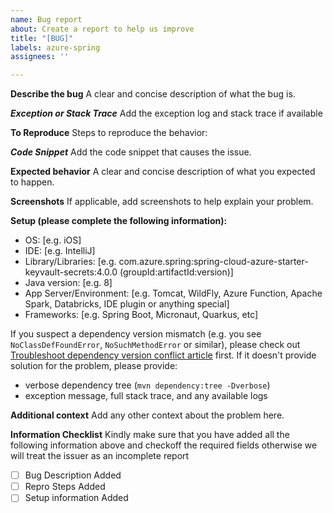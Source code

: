 ```yaml
---
name: Bug report
about: Create a report to help us improve
title: "[BUG]"
labels: azure-spring
assignees: ''

---
```


**Describe the bug**
A clear and concise description of what the bug is.

***Exception or Stack Trace***
Add the exception log and stack trace if available

**To Reproduce**
Steps to reproduce the behavior:

***Code Snippet***
Add the code snippet that causes the issue.

**Expected behavior**
A clear and concise description of what you expected to happen.

**Screenshots**
If applicable, add screenshots to help explain your problem.

**Setup (please complete the following information):**
 - OS: [e.g. iOS]
 - IDE: [e.g. IntelliJ]
 - Library/Libraries: [e.g. com.azure.spring:spring-cloud-azure-starter-keyvault-secrets:4.0.0 (groupId:artifactId:version)]
 - Java version: [e.g. 8] 
 - App Server/Environment: [e.g. Tomcat, WildFly, Azure Function, Apache Spark, Databricks, IDE plugin or anything special]
 - Frameworks: [e.g. Spring Boot, Micronaut, Quarkus, etc] 

If you suspect a dependency version mismatch (e.g. you see `NoClassDefFoundError`, `NoSuchMethodError` or similar), please check out [Troubleshoot dependency version conflict article](https://aka.ms/azsdk/java/dependency/troubleshoot) first. If it doesn't provide solution for the problem, please provide:
- verbose dependency tree (`mvn dependency:tree -Dverbose`)
- exception message, full stack trace, and any available logs

**Additional context**
Add any other context about the problem here.

**Information Checklist**
Kindly make sure that you have added all the following information above and checkoff the required fields otherwise we will treat the issuer as an incomplete report
- [ ] Bug Description Added
- [ ] Repro Steps Added
- [ ] Setup information Added
